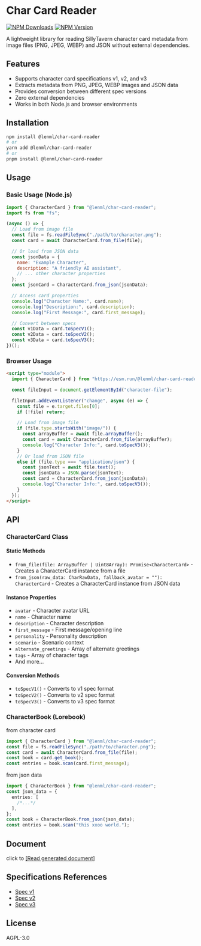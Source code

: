 # Char Card Reader

[![NPM Downloads](https://img.shields.io/npm/dm/%40lenml%2Fchar-card-reader)](https://www.npmjs.com/package/@lenml/char-card-reader)
[![NPM Version](https://img.shields.io/npm/v/%40lenml%2Fchar-card-reader)](https://www.npmjs.com/package/@lenml/char-card-reader)

A lightweight library for reading SillyTavern character card metadata from image files (PNG, JPEG, WEBP) and JSON without external dependencies.

## Features

- Supports character card specifications v1, v2, and v3
- Extracts metadata from PNG, JPEG, WEBP images and JSON data
- Provides conversion between different spec versions
- Zero external dependencies
- Works in both Node.js and browser environments

## Installation

```bash
npm install @lenml/char-card-reader
# or
yarn add @lenml/char-card-reader
# or
pnpm install @lenml/char-card-reader
```

## Usage

### Basic Usage (Node.js)

```javascript
import { CharacterCard } from "@lenml/char-card-reader";
import fs from "fs";

(async () => {
  // Load from image file
  const file = fs.readFileSync("./path/to/character.png");
  const card = await CharacterCard.from_file(file);

  // Or load from JSON data
  const jsonData = {
    name: "Example Character",
    description: "A friendly AI assistant",
    // ... other character properties
  };
  const jsonCard = CharacterCard.from_json(jsonData);

  // Access card properties
  console.log("Character Name:", card.name);
  console.log("Description:", card.description);
  console.log("First Message:", card.first_message);

  // Convert between specs
  const v1Data = card.toSpecV1();
  const v2Data = card.toSpecV2();
  const v3Data = card.toSpecV3();
})();
```

### Browser Usage

```html
<script type="module">
  import { CharacterCard } from "https://esm.run/@lenml/char-card-reader";

  const fileInput = document.getElementById("character-file");

  fileInput.addEventListener("change", async (e) => {
    const file = e.target.files[0];
    if (!file) return;

    // Load from image file
    if (file.type.startsWith("image/")) {
      const arrayBuffer = await file.arrayBuffer();
      const card = await CharacterCard.from_file(arrayBuffer);
      console.log("Character Info:", card.toSpecV3());
    }
    // Or load from JSON file
    else if (file.type === "application/json") {
      const jsonText = await file.text();
      const jsonData = JSON.parse(jsonText);
      const card = CharacterCard.from_json(jsonData);
      console.log("Character Info:", card.toSpecV3());
    }
  });
</script>
```

## API

### CharacterCard Class

#### Static Methods

- `from_file(file: ArrayBuffer | Uint8Array): Promise<CharacterCard>` - Creates a CharacterCard instance from a file
- `from_json(raw_data: CharRawData, fallback_avatar = ""): CharacterCard` - Creates a CharacterCard instance from JSON data

#### Instance Properties

- `avatar` - Character avatar URL
- `name` - Character name
- `description` - Character description
- `first_message` - First message/opening line
- `personality` - Personality description
- `scenario` - Scenario context
- `alternate_greetings` - Array of alternate greetings
- `tags` - Array of character tags
- And more...

#### Conversion Methods

- `toSpecV1()` - Converts to v1 spec format
- `toSpecV2()` - Converts to v2 spec format
- `toSpecV3()` - Converts to v3 spec format

### CharacterBook (Lorebook)

from character card

```ts
import { CharacterCard } from "@lenml/char-card-reader";
const file = fs.readFileSync("./path/to/character.png");
const card = await CharacterCard.from_file(file);
const book = card.get_book();
const entries = book.scan(card.first_message);
```

from json data

```ts
import { CharacterBook } from "@lenml/char-card-reader";
const json_data = {
  entries: [
    /*...*/
  ],
};
const book = CharacterBook.from_json(json_data);
const entries = book.scan("this xxoo world.");
```

## Document

click to [[Read generated document]](https://lenml.github.io/char-card-reader/)

## Specifications References

- [Spec v1](https://github.com/malfoyslastname/character-card-spec-v2/blob/main/spec_v1.md)
- [Spec v2](https://github.com/malfoyslastname/character-card-spec-v2)
- [Spec v3](https://github.com/kwaroran/character-card-spec-v3/blob/main/SPEC_V3.md)

## License

AGPL-3.0
